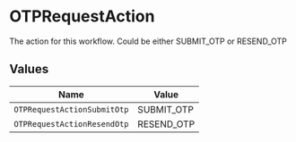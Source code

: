 # OTPRequestAction

The action for this workflow. Could be either SUBMIT_OTP or RESEND_OTP


## Values

| Name                        | Value                       |
| --------------------------- | --------------------------- |
| `OTPRequestActionSubmitOtp` | SUBMIT_OTP                  |
| `OTPRequestActionResendOtp` | RESEND_OTP                  |